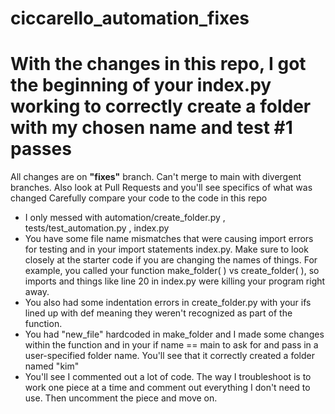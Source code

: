# ciccarello_automation_fixes
# With the changes in this repo, I got the beginning of your index.py working to correctly create a folder with my chosen name and test #1 passes

All changes are on **"fixes"** branch.  Can't merge to main with divergent branches.
Also look at Pull Requests and you'll see specifics of what was changed
Carefully compare your code to the code in this repo

- I only messed with automation/create_folder.py , tests/test_automation.py , index.py
- You have some file name mismatches that were causing import errors for testing and in your import statements index.py.  Make sure to look closely at the starter code if you are changing the names of things.  For example, you called your function make_folder( ) vs create_folder( ), so imports and things like line 20 in index.py were killing your program right away.
- You also had some indentation errors in create_folder.py with your ifs lined up with def meaning they weren't recognized as part of the function.
- You had "new_file" hardcoded in make_folder and I made some changes within the function and in your if name == main to ask for and pass in a user-specified folder name.  You'll see that it correctly created a folder named "kim"
- You'll see I commented out a lot of code.  The way I troubleshoot is to work one piece at a time and comment out everything I don't need to use.  Then uncomment the piece and move on.

  

